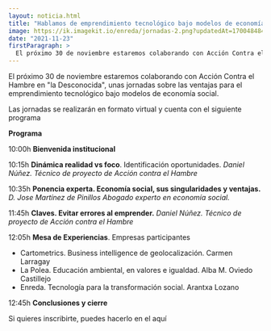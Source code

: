 ```yaml
---
layout: noticia.html
title: "Hablamos de emprendimiento tecnológico bajo modelos de economía social"
image: https://ik.imagekit.io/enreda/jornadas-2.png?updatedAt=1700484845833
date: "2021-11-23"
firstParagraph: >
  El próximo 30 de noviembre estaremos colaborando con Acción Contra el Hambre en "la Desconocida", unas  jornadas sobre las ventajas para el emprendimiento tecnológico bajo modelos de economía social.
---
```


El próximo 30 de noviembre estaremos colaborando con Acción Contra el Hambre en "la Desconocida", unas  jornadas sobre las ventajas para el emprendimiento tecnológico bajo modelos de economía social.

Las jornadas se realizarán en formato virtual y cuenta con el siguiente programa

**Programa**

10:00h **Bienvenida institucional**

10:15h **Dinámica realidad vs foco**. Identificación oportunidades. *Daniel Núñez. Técnico de proyecto de Acción contra el Hambre*

10:35h **Ponencia experta. Economía social, sus singularidades y ventajas.** *D. Jose Martínez de Pinillos Abogado experto en economía social.*

11:45h **Claves. Evitar errores al emprender.**
*Daniel Núñez. Técnico de proyecto de Acción contra el Hambre*

12:05h **Mesa de Experiencias**. Empresas participantes
* Cartometrics. Business intelligence de geolocalización. Carmen Larragay
* La Polea. Educación ambiental, en valores e igualdad. Alba M. Oviedo Castillejo
* Enreda. Tecnología para la transformación social. Arantxa Lozano
  
12:45h **Conclusiones y cierre**

Si quieres inscribirte, puedes hacerlo en el aquí